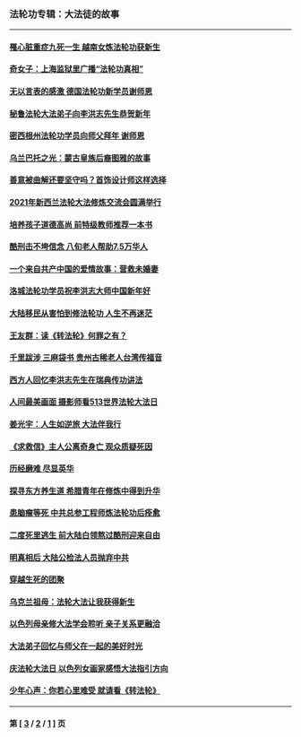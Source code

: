 ### 法轮功专辑：大法徒的故事
---
#### [罹心脏重症九死一生 越南女炼法轮功获新生](../../pages/nf1147481/n13732766.md?07270430) 
#### [奇女子：上海监狱里广播“法轮功真相”](../../pages/nf1147481/n13726443.md?07270430) 
#### [无以言表的感激 德国法轮功新学员谢师恩](../../pages/nf1147481/n13543790.md?07270430) 
#### [秘鲁法轮大法弟子向李洪志先生恭贺新年](../../pages/nf1147481/n13540182.md?07270430) 
#### [密西根州法轮功学员向师父拜年 谢师恩](../../pages/nf1147481/n13538183.md?07270430) 
#### [乌兰巴托之光：蒙古皇族后裔图雅的故事](../../pages/nf1147481/n13155759.md?07270430) 
#### [善意被曲解还要坚守吗？首饰设计师这样选择](../../pages/nf1147481/n13077575.md?07270430) 
#### [2021年新西兰法轮大法修炼交流会圆满举行](../../pages/nf1147481/n13033149.md?07270430) 
#### [培养孩子道德高尚 前特级教师推荐一本书](../../pages/nf1147481/n12938640.md?07270430) 
#### [酷刑击不垮信念 八旬老人帮助7.5万华人](../../pages/nf1147481/n12880712.md?07270430) 
#### [一个来自共产中国的爱情故事：营救未婚妻](../../pages/nf1147481/n12778386.md?07270430) 
#### [洛城法轮功学员祝李洪志大师中国新年好](../../pages/nf1147481/n12724685.md?07270430) 
#### [大陆移民从害怕到修法轮功 人生不再迷茫](../../pages/nf1147481/n12414325.md?07270430) 
#### [王友群：读《转法轮》何罪之有？](../../pages/nf1147481/n12408647.md?07270430) 
#### [千里跋涉 三麻袋书 贵州古稀老人台湾传福音](../../pages/nf1147481/n12198750.md?07270430) 
#### [西方人回忆李洪志先生在瑞典传功讲法](../../pages/nf1147481/n12099607.md?07270430) 
#### [人间最美画面 摄影师看513世界法轮大法日](../../pages/nf1147481/n12094118.md?07270430) 
#### [姜光宇：人生如逆旅 大法伴我行](../../pages/nf1147481/n12088664.md?07270430) 
#### [《求救信》主人公离奇身亡 观众质疑死因](../../pages/nf1147481/n11845215.md?07270430) 
#### [历经磨难 尽显英华](../../pages/nf1147481/n11723297.md?07270430) 
#### [探寻东方养生道 希腊青年在修炼中得到升华](../../pages/nf1147481/n11494502.md?07270430) 
#### [患脑瘤等死 中共总参工程师炼法轮功后痊愈](../../pages/nf1147481/n11466682.md?07270430) 
#### [二度死里逃生 前大陆白领熬过酷刑迎来自由](../../pages/nf1147481/n11368594.md?07270430) 
#### [明真相后 大陆公检法人员抛弃中共](../../pages/nf1147481/n11358618.md?07270430) 
#### [穿越生死的团聚](../../pages/nf1147481/n11258922.md?07270430) 
#### [乌克兰祖母：法轮大法让我获得新生](../../pages/nf1147481/n11269457.md?07270430) 
#### [以色列母亲修大法学会聆听 亲子关系更融洽](../../pages/nf1147481/n11268195.md?07270430) 
#### [大法弟子回忆与师父在一起的美好时光](../../pages/nf1147481/n11267759.md?07270430) 
#### [庆法轮大法日 以色列女画家感悟大法指引方向](../../pages/nf1147481/n11267735.md?07270430) 
#### [少年心声：你若心里难受 就请看《转法轮》](../../pages/nf1147481/n11267496.md?07270430) 

---
#### 第 [ [3](./3.md?07270430) / [2](./2.md?07270430) / [1](./1.md?07270430) ] 页
